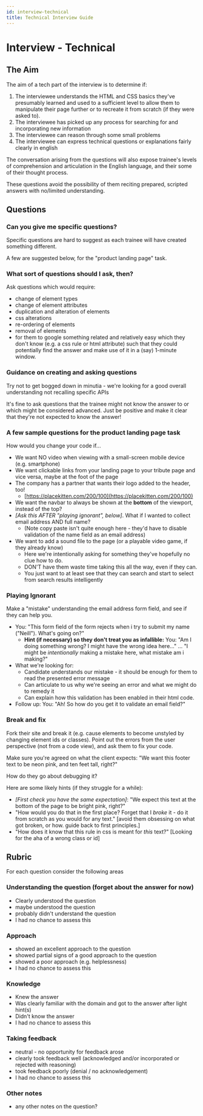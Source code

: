 ```yaml
---
id: interview-technical
title: Technical Interview Guide
---
```


# Interview - Technical

## The Aim

The aim of a tech part of the interview is to determine if:

1. The interviewee understands the HTML and CSS basics they've presumably learned and used to a sufficient level to allow them to manipulate their page further or to recreate it from scratch \(if they were asked to\).
2. The interviewee has picked up any process for searching for and incorporating new information
3. The interviewee can reason through some small problems
4. The interviewee can express technical questions or explanations fairly clearly in english

The conversation arising from the questions will also expose trainee's levels of comprehension and articulation in the English language, and their some of their thought process.

These questions avoid the possibility of them reciting prepared, scripted answers with no/limited understanding.

## Questions

### Can you give me specific questions?

Specific questions are hard to suggest as each trainee will have created something different.

A few are suggested below, for the "product landing page" task.

### What sort of questions should I ask, then?

Ask questions which would require:

* change of element types
* change of element attributes
* duplication and alteration of elements
* css alterations
* re-ordering of elements
* removal of elements
* for them to google something related and relatively easy which they don't know \(e.g. a css rule or html attribute\) such that they could potentially find the answer and make use of it in a \(say\) 1-minute window.

### Guidance on creating and asking questions

Try not to get bogged down in minutia - we're looking for a good overall understanding not recalling specific APIs

It's fine to ask questions that the trainee might not know the answer to or which might be considered advanced. Just be positive and make it clear that they're not expected to know the answer!

### A few sample questions for the product landing page task

How would you change your code if...

* We want NO video when viewing with a small-screen mobile device \(e.g. smartphone\)
* We want clickable links from your landing page to your tribute page and vice versa, maybe at the foot of the page
* The company has a partner that wants their logo added to the header, too!
  * [https://placekitten.com/200/100](https://placekitten.com/200/100)
* We want the navbar to always be shown at the **bottom** of the viewport, instead of the top?
* _\[Ask this AFTER "playing ignorant", below\]_. What if I wanted to collect email address AND full name?
  * \(Note copy paste isn't quite enough here - they'd have to disable validation of the name field as an email address\)
* We want to add a sound file to the page \(or a playable video game, if they already know\)
  * Here we're intentionally asking for something they've hopefully no clue how to do.
  * DON'T have them waste time taking this all the way, even if they can.
  * You just want to at least see that they can search and start to select from search results intelligently

### Playing Ignorant

Make a "mistake" understanding the email address form field, and see if they can help you.

* You: "This form field of the form rejects when i try to submit my name \("Neill"\). What's going on?"
  * **Hint \(if necessary\) so they don't treat you as infallible:** You: "Am I doing something wrong? I might have the wrong idea here..." ... "I might be _intentionally_ making a mistake here, what mistake am i making?"
* What we're looking for:
  * Candidate understands our mistake - it should be enough for them to read the presented error message
  * Can articulate to us why we're seeing an error and what we might do to remedy it
  * Can explain how this validation has been enabled in their html code.
* Follow up: You: "Ah! So how do you get it to validate an email field?"

### Break and fix

Fork their site and break it \(e.g. cause elements to become unstyled by changing element ids or classes\). Point out the errors from the user perspective \(not from a code view\), and ask them to fix your code.

Make sure you're agreed on what the client expects: "We want this footer text to be neon pink, and ten feet tall, right?"

How do they go about debugging it?

Here are some likely hints \(if they struggle for a while\):

* _\[First check you have the same expectation\]_: "We expect this text at the bottom of the page to be bright pink, right?"
* "How would you do that in the first place? Forget that I _broke_ it - do it from scratch as you would for any text." \[avoid them obsessing on what got broken, or how. guide back to first principles.\]
* "How does it know that this rule in css is meant for _this_ text?" \[Looking for the aha of a wrong class or id\]

## Rubric

For each question consider the following areas

### Understanding the question \(forget about the answer for now\)

* Clearly understood the question
* maybe understood the question
* probably didn't understand the question
* I had no chance to assess this

### Approach

* showed an excellent approach to the question
* showed partial signs of a good approach to the question
* showed a poor approach \(e.g. helplessness\)
* I had no chance to assess this

### Knowledge

* Knew the answer
* Was clearly familiar with the domain and got to the answer after light hint\(s\)
* Didn't know the answer
* I had no chance to assess this

### Taking feedback

* neutral - no opportunity for feedback arose
* clearly took feedback well \(acknowledged and/or incorporated or rejected with reasoning\)
* took feedback poorly \(denial / no acknowledgement\)
* I had no chance to assess this

### Other notes

* any other notes on the question?

